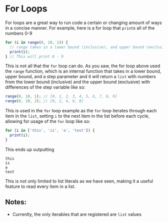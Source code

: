 # For Loops

For loops are a great way to run code a certain or changing amount of ways in a concise manner. For example, here is a for loop that `print`s all of the numbers 0-9

```js
for (i in range(0, 10, 1)) {
  // range takes in a lower bound (inclusive), and upper bound (exclusive), and a step size are returns an int array
  print(i);
} // This will print 0 - 9
```

This is not all that the `for` loop can do. As you saw, the for loop above used the `range` function, which is an internal function that takes in a lower bound, upper bound, and a step parameter and it will return a `list` with numbers from the lower bound (inclusive) and the upper bound (exclusive) with differences of the step variable like so:

```js
range(0, 10, 1); // [0, 1, 2, 3, 4, 5, 6, 7, 8, 9]
range(0, 10, 2); // [0, 2, 4, 6, 8]
```

This is used in the `for` loop example as the `for` loop iterates through each item in the `list`, setting `i` to the next item in the list before each cycle, allowing for usage of the `for` loop like so:

```js
for (i in ['this', 'is', 'a', 'test']) {
  print(i);
}
```

This ends up outputting

```
this
is
a
test
```

This is not only limited to list literals as we have seen, making it a useful feature to read every item in a list.

## Notes:

- Currently, the only iterables that are registered are `list` values
